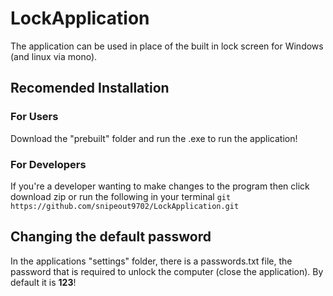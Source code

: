 # LockApplication
The application can be used in place of the built in lock screen for Windows (and linux via mono).

## Recomended Installation
### For Users
Download the "prebuilt" folder and run the .exe to run the application!

### For Developers
If you're a developer wanting to make changes to the program then click download zip or run the following in your terminal
`git https://github.com/snipeout9702/LockApplication.git`

## Changing the default password
In the applications "settings" folder, there is a passwords.txt file, the password that is required to unlock the computer (close the application). By default it is __123__!
